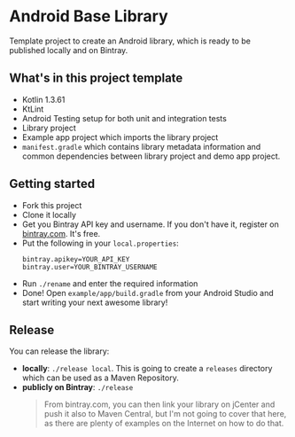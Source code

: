 # Android Base Library
Template project to create an Android library, which is ready to be published locally and on Bintray.

## What's in this project template
- Kotlin 1.3.61
- KtLint
- Android Testing setup for both unit and integration tests
- Library project
- Example app project which imports the library project
- `manifest.gradle` which contains library metadata information and common dependencies between library project and demo app project.

## Getting started
* Fork this project
* Clone it locally
* Get you Bintray API key and username. If you don't have it, register on [bintray.com](https://bintray.com). It's free.
* Put the following in your `local.properties`:
  ```
  bintray.apikey=YOUR_API_KEY
  bintray.user=YOUR_BINTRAY_USERNAME
  ```
* Run `./rename` and enter the required information
* Done! Open `example/app/build.gradle` from your Android Studio and start writing your next awesome library!

## Release
You can release the library:
- **locally**: `./release local`. This is going to create a `releases` directory which can be used as a Maven Repository.
- **publicly on Bintray**: `./release`
    > From bintray.com, you can then link your library on jCenter and push it also to Maven Central, but I'm not going to cover that here, as there are plenty of examples on the Internet on how to do that.
